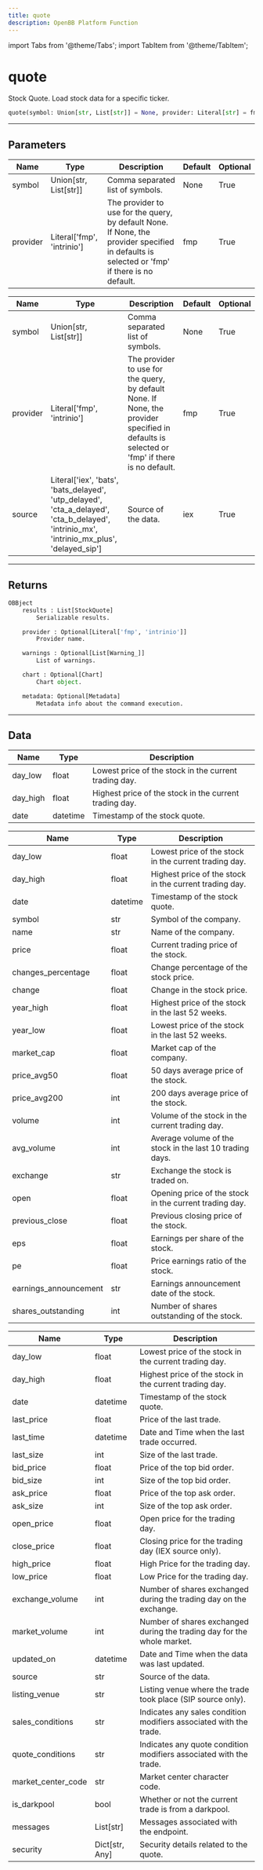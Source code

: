 ```yaml
---
title: quote
description: OpenBB Platform Function
---
```


import Tabs from '@theme/Tabs';
import TabItem from '@theme/TabItem';

# quote

Stock Quote. Load stock data for a specific ticker.

```python wordwrap
quote(symbol: Union[str, List[str]] = None, provider: Literal[str] = fmp)
```

---

## Parameters

<Tabs>
<TabItem value="standard" label="Standard">

| Name | Type | Description | Default | Optional |
| ---- | ---- | ----------- | ------- | -------- |
| symbol | Union[str, List[str]] | Comma separated list of symbols. | None | True |
| provider | Literal['fmp', 'intrinio'] | The provider to use for the query, by default None. If None, the provider specified in defaults is selected or 'fmp' if there is no default. | fmp | True |
</TabItem>

<TabItem value='intrinio' label='intrinio'>

| Name | Type | Description | Default | Optional |
| ---- | ---- | ----------- | ------- | -------- |
| symbol | Union[str, List[str]] | Comma separated list of symbols. | None | True |
| provider | Literal['fmp', 'intrinio'] | The provider to use for the query, by default None. If None, the provider specified in defaults is selected or 'fmp' if there is no default. | fmp | True |
| source | Literal['iex', 'bats', 'bats_delayed', 'utp_delayed', 'cta_a_delayed', 'cta_b_delayed', 'intrinio_mx', 'intrinio_mx_plus', 'delayed_sip'] | Source of the data. | iex | True |
</TabItem>

</Tabs>

---

## Returns

```python wordwrap
OBBject
    results : List[StockQuote]
        Serializable results.

    provider : Optional[Literal['fmp', 'intrinio']]
        Provider name.

    warnings : Optional[List[Warning_]]
        List of warnings.

    chart : Optional[Chart]
        Chart object.

    metadata: Optional[Metadata]
        Metadata info about the command execution.
```

---

## Data

<Tabs>
<TabItem value="standard" label="Standard">

| Name | Type | Description |
| ---- | ---- | ----------- |
| day_low | float | Lowest price of the stock in the current trading day. |
| day_high | float | Highest price of the stock in the current trading day. |
| date | datetime | Timestamp of the stock quote. |
</TabItem>

<TabItem value='fmp' label='fmp'>

| Name | Type | Description |
| ---- | ---- | ----------- |
| day_low | float | Lowest price of the stock in the current trading day. |
| day_high | float | Highest price of the stock in the current trading day. |
| date | datetime | Timestamp of the stock quote. |
| symbol | str | Symbol of the company. |
| name | str | Name of the company. |
| price | float | Current trading price of the stock. |
| changes_percentage | float | Change percentage of the stock price. |
| change | float | Change in the stock price. |
| year_high | float | Highest price of the stock in the last 52 weeks. |
| year_low | float | Lowest price of the stock in the last 52 weeks. |
| market_cap | float | Market cap of the company. |
| price_avg50 | float | 50 days average price of the stock. |
| price_avg200 | int | 200 days average price of the stock. |
| volume | int | Volume of the stock in the current trading day. |
| avg_volume | int | Average volume of the stock in the last 10 trading days. |
| exchange | str | Exchange the stock is traded on. |
| open | float | Opening price of the stock in the current trading day. |
| previous_close | float | Previous closing price of the stock. |
| eps | float | Earnings per share of the stock. |
| pe | float | Price earnings ratio of the stock. |
| earnings_announcement | str | Earnings announcement date of the stock. |
| shares_outstanding | int | Number of shares outstanding of the stock. |
</TabItem>

<TabItem value='intrinio' label='intrinio'>

| Name | Type | Description |
| ---- | ---- | ----------- |
| day_low | float | Lowest price of the stock in the current trading day. |
| day_high | float | Highest price of the stock in the current trading day. |
| date | datetime | Timestamp of the stock quote. |
| last_price | float | Price of the last trade. |
| last_time | datetime | Date and Time when the last trade occurred. |
| last_size | int | Size of the last trade. |
| bid_price | float | Price of the top bid order. |
| bid_size | int | Size of the top bid order. |
| ask_price | float | Price of the top ask order. |
| ask_size | int | Size of the top ask order. |
| open_price | float | Open price for the trading day. |
| close_price | float | Closing price for the trading day (IEX source only). |
| high_price | float | High Price for the trading day. |
| low_price | float | Low Price for the trading day. |
| exchange_volume | int | Number of shares exchanged during the trading day on the exchange. |
| market_volume | int | Number of shares exchanged during the trading day for the whole market. |
| updated_on | datetime | Date and Time when the data was last updated. |
| source | str | Source of the data. |
| listing_venue | str | Listing venue where the trade took place (SIP source only). |
| sales_conditions | str | Indicates any sales condition modifiers associated with the trade. |
| quote_conditions | str | Indicates any quote condition modifiers associated with the trade. |
| market_center_code | str | Market center character code. |
| is_darkpool | bool | Whether or not the current trade is from a darkpool. |
| messages | List[str] | Messages associated with the endpoint. |
| security | Dict[str, Any] | Security details related to the quote. |
</TabItem>

</Tabs>

